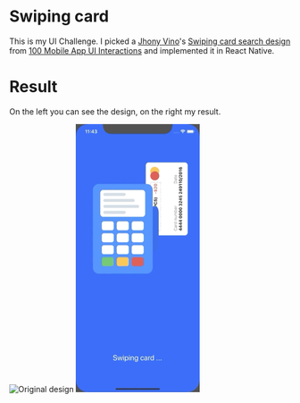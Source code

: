 # Swiping card

This is my UI Challenge. I picked a [Jhony Vino](https://www.behance.net/johnyvino)'s [Swiping card search design](https://mir-s3-cdn-cf.behance.net/project_modules/max_1200/a176a353917017.594779c575698.gif) from [100 Mobile App UI Interactions](https://www.behance.net/gallery/53917017/100-Mobile-UI-Interactions) and implemented it in React Native.

# Result

On the left you can see the design, on the right my result.

<img src="https://mir-s3-cdn-cf.behance.net/project_modules/max_1200/a176a353917017.594779c575698.gif" alt="Original design" height="480"/> <img src="https://github.com/ArekChr/RNSwipingCard/blob/master/assets/swipeanimation.gif" alt="My result" height="480"/>
